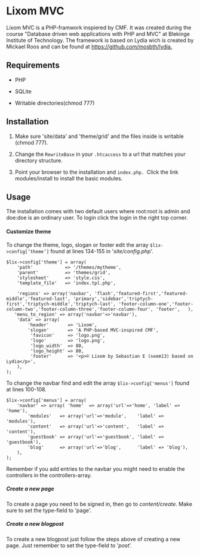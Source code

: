 Lixom MVC
=========

Lixom MVC is a PHP-framwork inspiered by CMF. It was created during the course
"Database driven web applications with PHP and MVC" at Blekinge Institute of
Technology. The framework is based on Lydia wich is created by Mickael Roos and
can be found at <https://github.com/mosbth/lydia.>



Requirements
------------

-   PHP

-   SQLite

-   Writable directories(chmod 777)



Installation
------------

1.  Make sure 'site/data' and 'theme/grid' and the files inside is writable
    (chmod 777).

2.  Change the `RewriteBase` in your `.htcaccess` to a url that matches your
    directory structure.

3.  Point your browser to the installation and `index.php. `Click the link
    modules/install to install the basic modules.

Usage
-----

The installation comes with two default users where root:root is admin and
doe:doe is an ordinary user. To login click the login in the right top corner.



#### Customize theme

To change the theme, logo, slogan or footer edit the array
`$lix->config[’theme’]` found at lines 134-155 in '*site/config.php*’.

~~~~~~~~~~~~~~~~~~~~~~~~~~~~~~~~~~~~~~~~~~~~~~~~~~~~~~~~~~~~~~~~~~~~~~~~~~~~~~~~
$lix->config['theme'] = array(   
    'path'            => '/themes/mytheme',
    'parent'          => 'themes/grid',
    'stylesheet'      => 'style.css',
    'template_file'   => 'index.tpl.php',
    
    'regions' => array('navbar', 'flash','featured-first','featured-middle','featured-last', 'primary','sidebar','triptych-first','triptych-middle','triptych-last', 'footer-column-one','footer-column-two','footer-column-three','footer-column-four', 'footer',   ),
   'menu_to_region' => array('navbar'=>'navbar'),
    'data' => array( 
        'header'       => 'Lixom',
        'slogan'       => 'A PHP-based MVC-inspired CMF',
         'favicon'     => 'logo.png',
         'logo'        => 'logo.png',
         'logo_width'  => 80,
         'logo_height' => 80,
         'footer'      => '<p>© Lixom by Sebastian E (seem13) based on Lydia</p>', 
    ), 
);
~~~~~~~~~~~~~~~~~~~~~~~~~~~~~~~~~~~~~~~~~~~~~~~~~~~~~~~~~~~~~~~~~~~~~~~~~~~~~~~~



To change the navbar find and edit the array `$lix->config['menus']` found at
lines 100-108.

~~~~~~~~~~~~~~~~~~~~~~~~~~~~~~~~~~~~~~~~~~~~~~~~~~~~~~~~~~~~~~~~~~~~~~~~~~~~~~~~
$lix->config['menus'] = array(   
    'navbar' => array( 'home'  => array('url'=>'home', 'label' => 'home'), 
        'modules'   => array('url'=>'module',    'label' => 'modules'),
        'content'   => array('url'=>'content',   'label' => 'content'),
        'guestbook' => array('url'=>'guestbook', 'label' => 'guestbook'),
        'blog'      => array('url'=>'blog',      'label' => 'blog'),   
    ),
);
~~~~~~~~~~~~~~~~~~~~~~~~~~~~~~~~~~~~~~~~~~~~~~~~~~~~~~~~~~~~~~~~~~~~~~~~~~~~~~~~

Remember if you add entries to the navbar you might need to enable the
controllers in the controllers-array.



##### Create a new page

To create a page you need to be signed in, then go to *content/create*. Make sure
to set the type-field to 'page'.



##### Create a new blogpost

To create a new blogpost just follow the steps above of creating a new page.
Just remember to set the type-field to '*post*’.









